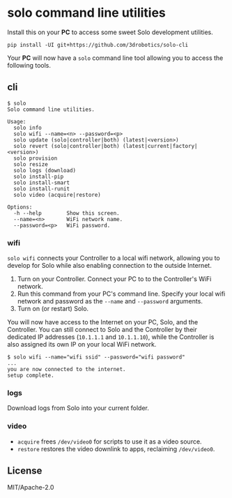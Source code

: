 # solo command line utilities

Install this on your **PC** to access some sweet Solo development utilities.

```
pip install -UI git+https://github.com/3drobotics/solo-cli
```

Your **PC** will now have a `solo` command line tool allowing you to access the following tools.

## cli

```
$ solo
Solo command line utilities.

Usage:
  solo info
  solo wifi --name=<n> --password=<p>
  solo update (solo|controller|both) (latest|<version>)
  solo revert (solo|controller|both) (latest|current|factory|<version>)
  solo provision
  solo resize
  solo logs (download)
  solo install-pip
  solo install-smart
  solo install-runit
  solo video (acquire|restore)

Options:
  -h --help        Show this screen.
  --name=<n>       WiFi network name.
  --password=<p>   WiFi password.
```

### wifi

`solo wifi` connects your Controller to a local wifi network, allowing you to develop for Solo while also enabling connection to the outside Internet.

1. Turn on your Controller. Connect your PC to to the Controller's WiFi network.
2. Run this command from your PC's command line. Specify your local wifi network and password as the `--name` and `--password` arguments.
3. Turn on (or restart) Solo.

You will now have access to the Internet on your PC, Solo, and the Controller. You can still connect to Solo and the Controller by their dedicated IP addresses (`10.1.1.1` and `10.1.1.10`), while the Controller is also assigned its own IP on your local WiFi network.

```
$ solo wifi --name="wifi ssid" --password="wifi password"
...
you are now connected to the internet.
setup complete.
```

### logs

Download logs from Solo into your current folder.

### video

* `acquire` frees `/dev/video0` for scripts to use it as a video source.
* `restore` restores the video downlink to apps, reclaiming `/dev/video0`.

## License

MIT/Apache-2.0
